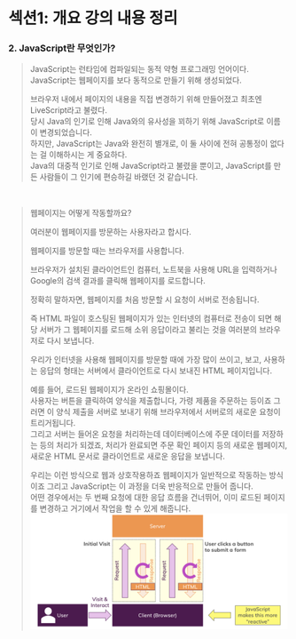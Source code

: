 # 섹션1: 개요 강의 내용 정리

### 2. JavaScript란 무엇인가?
> JavaScript는 런타임에 컴파일되는 동적 약형 프로그래밍 언어이다.  
> JavaScript는 웹페이지를 보다 동적으로 만들기 위해 생성되었다.
>
> 브라우저 내에서 페이지의 내용을 직접 변경하기 위해 만들어졌고 최초엔 LiveScript라고 불렸다.  
> 당시 Java의 인기로 인해 Java와의 유사성을 꾀하기 위해 JavaScript로 이름이 변경되었습니다.  
> 하지만, JavaScript는 Java와 완전히 별개로, 이 둘 사이에 전혀 공통정이 없다는 걸 이해하시는 게 중요하다.  
> Java의 대중적 인기로 인해 JavaScript라고 불렸을 뿐이고,
> JavaScript를 만든 사람들이 그 인기에 편승하길 바랬던 것 같습니다.

<br>

> 웹페이지는 어떻게 작동할까요?  
>
> 여러분이 웹페이지를 방문하는 사용자라고 합시다.  
> 
> 웹페이지를 방문할 때는 브라우저를 사용합니다.  
>
>브라우저가 설치된 클라이언트인 컴퓨터, 노트북을 사용해 URL을 입력하거나 Google의 검색 결과를 클릭해 웹페이지를 로드합니다. 
> 
> 정확히 말하자면, 웹페이지를 처음 방문할 시 요청이 서버로 전송됩니다.
>
> 즉 HTML 파일이 호스팅된 웹페이지가 있는 인터넷의 컴퓨터로 전송이 되면 해당 서버가 그 웹페이지를 로드해 소위 응답이라고 불리는 것을 여러분의 브라우저로 다시 보냅니다.
>
> 우리가 인터넷을 사용해 웹페이지를 방문할 때에 가장 많이 쓰이고, 보고, 사용하는 응답의 형태는 서버에서 클라이언트로 다시 보내진 HTML 페이지입니다.
>
> 예를 들어, 로드된 웹페이지가 온라인 쇼핑몰이다.  
> 사용자는 버튼을 클릭하여 양식을 제출합니다, 가령 제품을 주문하는 등이죠 그러면 이 양식 제출을 서버로 보내기 위해 브라우저에서 서버로의 새로운 요청이 트리거됩니다.  
> 그리고 서버는 들어온 요청을 처리하는데 데이터베이스에 주문 데이터를 저장하는 등의 처리가 되겠죠, 처리가 완료되면 주문 확인 페이지 등의 새로운 웹페이지, 새로운 HTML 문서로 클라이언트로 새로운 응답을 보냅니다.
>
> 우리는 이런 방식으로 웹과 상호작용하죠 웹페이지가 일반적으로 작동하는 방식이죠 그리고 JavaScript는 이 과정을 더욱 반응적으로 만들어 줍니다.  
> 어떤 경우에서는 두 번째 요청에 대한 응답 흐름을 건너뛰어, 이미 로드된 페이지를 변경하고 거기에서 작업을 할 수 있게 해줍니다.
> ![IMG](./IMG/Webpages-work.png)
